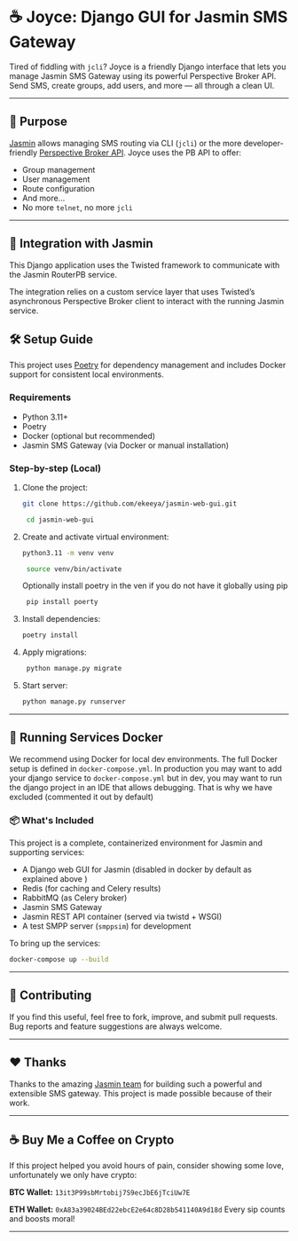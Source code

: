# ☕ Joyce: Django GUI for Jasmin SMS Gateway

Tired of fiddling with `jcli`? Joyce is a friendly Django interface that lets you manage Jasmin SMS Gateway using its powerful Perspective Broker API. Send SMS, create groups, add users, and more — all through a clean UI.

---

## 🎯 Purpose

[Jasmin](https://docs.jasminsms.com/) allows managing SMS routing via CLI (`jcli`) or the more developer-friendly [Perspective Broker API](https://docs.jasminsms.com/en/latest/faq/developers.html). Joyce uses the PB API to offer:

- Group management
- User management
- Route configuration
- And more...
- No more `telnet`, no more `jcli`

---

## 🔌 Integration with Jasmin

This Django application uses the Twisted framework to communicate with the Jasmin RouterPB service.

The integration relies on a custom service layer that uses Twisted’s asynchronous Perspective Broker client to interact with the running Jasmin service.


## 🛠 Setup Guide

This project uses [Poetry](https://python-poetry.org) for dependency management and includes Docker support for consistent local environments.

### Requirements

- Python 3.11+
- Poetry
- Docker (optional but recommended)
- Jasmin SMS Gateway (via Docker or manual installation)

### Step-by-step (Local)

1. Clone the project:
    ```bash
    git clone https://github.com/ekeeya/jasmin-web-gui.git 
    ```
   ```bash
    cd jasmin-web-gui
    ```

2. Create and activate virtual environment:
    ```bash
   python3.11 -m venv venv
   ```
   ```bash
    source venv/bin/activate
   ```
   Optionally install poetry in the ven if you do not have it globally using pip
   ```bash
    pip install poerty
   ```

3. Install dependencies:
    ```bash
   poetry install
   ```

4. Apply migrations:
   ```bash
    python manage.py migrate
    ```

5. Start server:
   ```bash
   python manage.py runserver
   ```

---

## 🐳 Running Services Docker  

We recommend using Docker for local dev environments. The full Docker setup is defined in `docker-compose.yml`.
In production you may want to add your django service to `docker-compose.yml` but in dev, you may want to run the django project in an IDE that allows debugging.
That is why we have excluded (commented it out by default)

### 📦 What's Included

This project is a complete, containerized environment for Jasmin and supporting services:

- A Django web GUI for Jasmin (disabled in docker by default as explained above )
- Redis (for caching and Celery results)
- RabbitMQ (as Celery broker)
- Jasmin SMS Gateway
- Jasmin REST API container (served via twistd + WSGI)
- A test SMPP server (`smppsim`) for development

To bring up the services:

   ```bash
   docker-compose up --build
   ```

---

## 🤝 Contributing

If you find this useful, feel free to fork, improve, and submit pull requests. Bug reports and feature suggestions are always welcome.

---

## ❤️ Thanks

Thanks to the amazing [Jasmin team](https://www.jasminsms.com/) for building such a powerful and extensible SMS gateway. This project is made possible because of their work.

---

## ☕ Buy Me a Coffee on Crypto

If this project helped you avoid hours of pain, consider showing some love, unfortunately we only have crypto:

**BTC Wallet:** `13it3P99sbMrtobij7S9ecJbE6jTciUw7E`

**ETH Wallet:** `0xA83a39024BEd22ebcE2e64c8D28b541140A9d18d`
Every sip counts and boosts moral!

---

